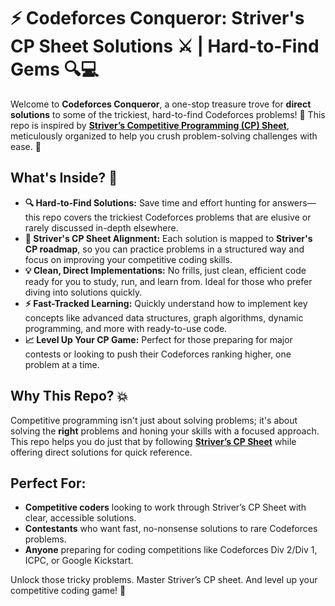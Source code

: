 # ⚡️ Codeforces Conqueror: Striver's CP Sheet Solutions ⚔️ | Hard-to-Find Gems 🔍💻

Welcome to **Codeforces Conqueror**, a one-stop treasure trove for **direct solutions** to some of the trickiest, hard-to-find Codeforces problems! 🚀 This repo is inspired by **[Striver’s Competitive Programming (CP) Sheet](https://takeuforward.org/interview-experience/strivers-cp-sheet)**, meticulously organized to help you crush problem-solving challenges with ease. 🎯

## What's Inside? 📂
- **🔍 Hard-to-Find Solutions:** Save time and effort hunting for answers—this repo covers the trickiest Codeforces problems that are elusive or rarely discussed in-depth elsewhere.
- **🌟 Striver's CP Sheet Alignment:** Each solution is mapped to **Striver's CP roadmap**, so you can practice problems in a structured way and focus on improving your competitive coding skills.
- **💡 Clean, Direct Implementations:** No frills, just clean, efficient code ready for you to study, run, and learn from. Ideal for those who prefer diving into solutions quickly.
- **⚡ Fast-Tracked Learning:** Quickly understand how to implement key concepts like advanced data structures, graph algorithms, dynamic programming, and more with ready-to-use code.
- **📈 Level Up Your CP Game:** Perfect for those preparing for major contests or looking to push their Codeforces ranking higher, one problem at a time.

## Why This Repo? 💥
Competitive programming isn't just about solving problems; it's about solving the **right** problems and honing your skills with a focused approach. This repo helps you do just that by following **[Striver’s CP Sheet](https://takeuforward.org/interview-experience/strivers-cp-sheet)** while offering direct solutions for quick reference.

## Perfect For:
- **Competitive coders** looking to work through Striver’s CP Sheet with clear, accessible solutions.
- **Contestants** who want fast, no-nonsense solutions to rare Codeforces problems.
- **Anyone** preparing for coding competitions like Codeforces Div 2/Div 1, ICPC, or Google Kickstart.

Unlock those tricky problems. Master Striver’s CP sheet. And level up your competitive coding game! 💪
